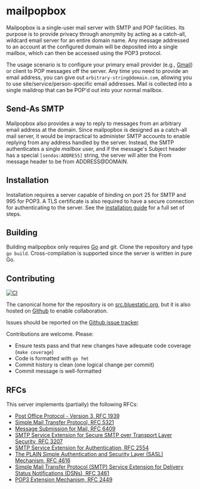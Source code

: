 # mailpopbox

Mailpopbox is a single-user mail server with SMTP and POP facilities. Its purpose is to provide
privacy through anonymity by acting as a catch-all, wildcard email server for an entire domain name.
Any message addressed to an account at the configured domain will be deposited into a single
mailbox, which can then be accessed using the POP3 protocol.

The usage scenario is to configure your primary email provider (e.g.,
[Gmail](https://support.google.com/mail/answer/7104828)) or client to POP messages off the
server. Any time you need to provide an email address, you can give out
`arbitrary-string@domain.com`, allowing you to use site/service/person-specific email addresses.
Mail is collected into a single maildrop that can be POP'd out into your normal mailbox.

## Send-As SMTP

Mailpopbox also provides a way to reply to messages from an arbitrary email address at the domain.
Since mailpopbox is designed as a catch-all mail server, it would be impractical to administer SMTP
accounts to enable replying from any address handled by the server. Instead, the SMTP authenticates
a single *mailbox* user, and if the message's Subject header has a special `[sendas:ADDRESS]`
string, the server will alter the From message header to be from ADDRESS@DOMAIN.

## Installation

Installation requires a server capable of binding on port 25 for SMTP and 995 for POP3. A TLS
certificate is also required to have a secure connection for authenticating to the server. See the
[installation guide](docs/install.md) for a full set of steps.

## Building

Building mailpopbox only requires [Go](https://golang.org) and git. Clone the repository and type
`go build`. Cross-compilation is supported since the server is written in pure Go.

## Contributing

[![CI](https://github.com/rsesek/mailpopbox/workflows/CI/badge.svg)](https://github.com/rsesek/mailpopbox/actions?query=workflow%3ACI)

The canonical home for the repository is on
[src.bluestatic.org](https://src.bluestatic.org/?p=mailpopbox.git), but it is also hosted on
[Github](https://github.com/rsesek/mailpopbox) to enable collaboration.

Issues should be reported on the [Github issue tracker](https://github.com/rsesek/mailpopbox/issues).

Contributions are welcome. Please:
- Ensure tests pass and that new changes have adequate code coverage (`make coverage`)
- Code is formatted with `go fmt`
- Commit history is clean (one logical change per commit)
- Commit message is well-formatted

## RFCs

This server implements (partially) the following RFCs:

- [Post Office Protocol - Version 3, RFC 1939](https://tools.ietf.org/html/rfc1939)
- [Simple Mail Transfer Protocol, RFC 5321](https://tools.ietf.org/html/rfc5321)
- [Message Submission for Mail, RFC 6409](https://tools.ietf.org/html/rfc6409)
- [SMTP Service Extension for Secure SMTP over Transport Layer Security, RFC 3207](https://tools.ietf.org/html/rfc3207)
- [SMTP Service Extension for Authentication, RFC 2554](https://tools.ietf.org/html/rfc2554)
- [The PLAIN Simple Authentication and Security Layer (SASL) Mechanism, RFC 4616](https://tools.ietf.org/html/rfc4616)
- [Simple Mail Transfer Protocol (SMTP) Service Extension for Delivery Status Notifications (DSNs), RFC 3461](https://tools.ietf.org/html/rfc3461)
- [POP3 Extension Mechanism, RFC 2449](https://tools.ietf.org/html/rfc2449)
